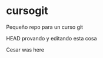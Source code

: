 cursogit
========

Pequeño repo para un curso git


HEAD
provando y editando esta cosa



Cesar was here

